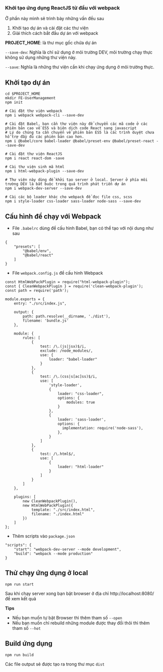 ### Khởi tạo ứng dụng ReactJS từ đầu với webpack
Ở phần này mình sẽ trình bày những vấn đều sau

1. Khởi tạo dự án và cài đặt các thư viện
2. Giải thích cách bắt đầu dự án với webpack


**PROJECT_HOME**: là thư mục gốc chứa dự án 

`--save-dev`: Nghĩa là chỉ sử dụng ở môi trường DEV, môi trường chạy thực không sử dụng những thư viện này.

`--save`: Nghĩa là những thư viện cần khi chạy ứng dụng ở môi trường thực.

## Khởi tạo dự án
```
cd $PROJECT_HOME
mkdir FE-UserManagement
npm init

# Cài đặt thư viện webpack
npm i webpack webpack-cli --save-dev

# Cài đặt Babel, bạn cần thư viện này để chuyển các mã code ở các phiên bản cao về ES5 và biên dịch code React sang javascript
# Lý do chúng ta cần chuyển về phiên bản ES5 là các trình duyệt chưa hỗ trợ đầy đủ các phiên bản cao hơn.
npm i @babel/core babel-loader @babel/preset-env @babel/preset-react --save-dev

# Cài đặt thư viện ReactJS
npm i react react-dom -save

# Cài thư viện sinh mã html
npm i html-webpack-plugin --save-dev

# Thư viện này dùng để khởi tạo server ở local. Server ở phía môi trường DEV là bắt buộc trong quá trình phát triển dự án
npm i webpack-dev-server --save-dev

# Cài các bộ loader khác cho webpack để đọc file css, scss
npm i style-loader css-loader sass-loader node-sass --save-dev
```

## Cấu hình để chạy với Webpack
- File `.babelrc` dùng để cấu hình Babel, bạn có thể tạo với nội dung như sau
```
{
    "presets": [
        "@babel/env",
        "@babel/react"
    ]
}
```
- File `webpack.config.js` để cấu hình Webpack
```
const HtmlWebPackPlugin = require("html-webpack-plugin");
const { CleanWebpackPlugin } = require('clean-webpack-plugin');
const path = require('path');

module.exports = {
    entry: "./src/index.js",

    output: {
        path: path.resolve(__dirname, './dist'),
        filename: 'bundle.js'
    },

    module: {
        rules: [
            {
                test: /\.(js|jsx)$/i,
                exclude: /node_modules/,
                use: {
                    loader: "babel-loader"
                }
            },
            {
                test: /\.(css|s[ac]ss)$/i, 
                use: [
                    'style-loader',
                    {
                        loader: "css-loader",
                        options: {
                            modules: true
                        }
                    },
                    {
                        loader: 'sass-loader',
                        options: {
                          implementation: require('node-sass'),
                        },
                    }
                ]
            },
            {
                test: /\.html$/,
                use: [
                    {
                        loader: "html-loader"
                    }
                ]
            }
        ]
    },

    plugins: [
        new CleanWebpackPlugin(),
        new HtmlWebPackPlugin({
            template: "./src/index.html",
            filename: "./index.html"
        })
    ]
};
```
- Thêm scripts vào `package.json`
```
"scripts": {
    "start": "webpack-dev-server --mode development",
    "build": "webpack --mode production"
}
```

## Thử chạy ứng dụng ở local
```
npm run start
``` 
Sau khi chạy server xong bạn bật browser ở địa chỉ http://localhost:8080/ để xem kết quả

**Tips**

- Nếu bạn muốn tự bật Browser thì thêm tham số `--open`
- Nếu bạn muốn chỉ rebuild những module được thay đổi thôi thì thêm tham số `--hot`

## Build ứng dụng
```
npm run build
``` 
Các file output sẻ được tạo ra trong thư mục `dist`

